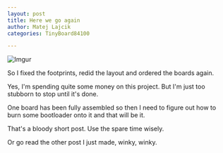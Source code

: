 ```yaml
---
layout: post
title: Here we go again
author: Matej Lajcik
categories: TinyBoard84100

---
```


![Imgur](https://i.imgur.com/IcasF8h.jpg)


So I fixed the footprints, redid the layout and ordered the boards again.

Yes, I'm spending quite some money on this project. But I'm just too stubborn to stop until it's done.

One board has been fully assembled so then I need to figure out how to burn some bootloader onto it and that will be it.

That's a bloody short post. Use the spare time wisely.

Or go read the other post I just made, winky, winky.
